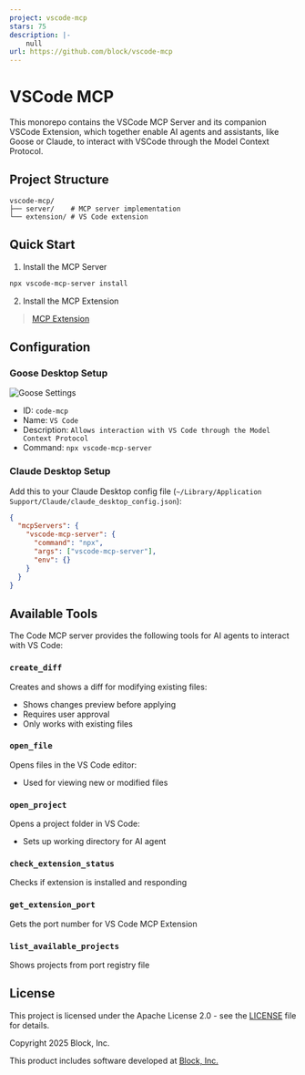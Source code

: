 ```yaml
---
project: vscode-mcp
stars: 75
description: |-
    null
url: https://github.com/block/vscode-mcp
---
```


# VSCode MCP

This monorepo contains the VSCode MCP Server and its companion VSCode Extension, which together enable AI agents and assistants, like Goose or Claude, to interact with VSCode through the Model Context Protocol.

## Project Structure

```
vscode-mcp/
├── server/    # MCP server implementation
└── extension/ # VS Code extension
```

## Quick Start

1. Install the MCP Server

```bash
npx vscode-mcp-server install
```

2. Install the MCP Extension

> [MCP Extension](https://marketplace.visualstudio.com/items?itemName=block.vscode-mcp-extension)

## Configuration

### Goose Desktop Setup

![Goose Settings](assets/GooseSettings.png)

- ID: `code-mcp`
- Name: `VS Code`
- Description: `Allows interaction with VS Code through the Model Context Protocol`
- Command: `npx vscode-mcp-server`

### Claude Desktop Setup

Add this to your Claude Desktop config file (`~/Library/Application Support/Claude/claude_desktop_config.json`):

```json
{
  "mcpServers": {
    "vscode-mcp-server": {
      "command": "npx",
      "args": ["vscode-mcp-server"],
      "env": {}
    }
  }
}
```

## Available Tools

The Code MCP server provides the following tools for AI agents to interact with VS Code:

### `create_diff`

Creates and shows a diff for modifying existing files:

- Shows changes preview before applying
- Requires user approval
- Only works with existing files

### `open_file`

Opens files in the VS Code editor:

- Used for viewing new or modified files

### `open_project`

Opens a project folder in VS Code:

- Sets up working directory for AI agent

### `check_extension_status`

Checks if extension is installed and responding

### `get_extension_port`

Gets the port number for VS Code MCP Extension

### `list_available_projects`

Shows projects from port registry file

## License

This project is licensed under the Apache License 2.0 - see the [LICENSE](LICENSE) file for details.

Copyright 2025 Block, Inc.

This product includes software developed at [Block, Inc.](https://block.xyz/)

